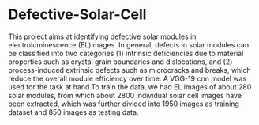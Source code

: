 # Defective-Solar-Cell
This project aims at identifying defective solar modules in electroluminescence (EL)images.
In general, defects in solar modules can be classified into two categories (1) intrinsic deficiencies due to material properties such as crystal grain boundaries and dislocations, and (2) process-induced extrinsic defects such as microcracks and breaks, which reduce the overall module efficiency over time.
A VGG-19 cnn model was used for the task at hand.To train the data, we had EL images of about 280 solar modules, from which about 2800 individual solar cell images have been extracted, which was further divided into 1950 images as training dataset and 850 images as testing data.

